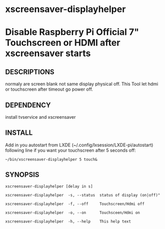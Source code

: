 # xscreensaver-displayhelper
Disable Raspberry Pi Official 7" Touchscreen or HDMI after xscreensaver starts
===============================================================================

DESCRIPTIONS
------------
normaly are screen blank not same display physical off. This Tool let hdmi or touchscreen after timeout go power off.

DEPENDENCY
----------
install tvservice and xscreensaver

INSTALL
-------
Add in you autostart from LXDE (~/.config/lxsession/LXDE-pi/autostart) following line if you want your touchscreen after 5 seconds off:

`~/bin/xscreensaver-displayhelper 5 touch&`

SYNOPSIS
--------

`xscreensaver-displayhelper [delay in s]`

`xscreensaver-displayhelper  -s, --status  status of display (on|off)"`

`xscreensaver-displayhelper  -f, --off     Touchscreen/Hdmi off`

`xscreensaver-displayhelper  -o, --on      Touchsceen/Hdmi on`

`xscreensaver-displayhelper  -h, --help    This help text`

